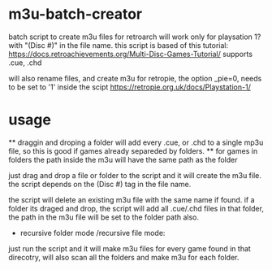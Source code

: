 # m3u-batch-creator
batch script to create m3u files for retroarch
will work only for playsation 1? with "(Disc \#)" in the file name. this script is based of this tutorial:
https://docs.retroachievements.org/Multi-Disc-Games-Tutorial/
supports .cue, .chd

will also rename files, and create m3u for retropie, the option _pie=0, needs to be set to '1' inside the scipt
https://retropie.org.uk/docs/Playstation-1/

# usage

** draggin and droping a folder will add every .cue, or .chd to a single mp3u file, so this is good if games already separeded by folders.
** for games in folders the path inside the m3u will have the same path as the folder

just drag and drop a file or folder to the script and it will create the m3u file. the script depends on the (Disc \#) tag in the file name.

the script will delete an existing m3u file with the same name if found. if a folder its draged and drop, the script will add all .cue/.chd files in that folder, the path in the m3u file will be set to the folder path also.

* recursive folder mode /recursive file mode:

just run the script and it  will make m3u files for every game found in that direcotry, will also scan all the folders and make m3u for each folder.




